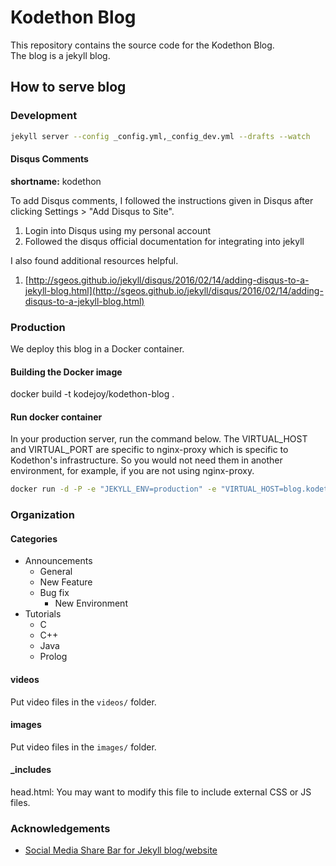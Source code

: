 # Kodethon Blog

This repository contains the source code for the Kodethon Blog.  
The blog is a jekyll blog.

## How to serve blog

### Development

```bash
jekyll server --config _config.yml,_config_dev.yml --drafts --watch
```

#### Disqus Comments

<b>shortname:</b> kodethon

To add Disqus comments, I followed the instructions given in Disqus after
clicking Settings > "Add Disqus to Site".

1. Login into Disqus using my personal account
2. Followed the disqus official documentation for integrating into jekyll

I also found additional resources helpful.

1. [http://sgeos.github.io/jekyll/disqus/2016/02/14/adding-disqus-to-a-jekyll-blog.html](http://sgeos.github.io/jekyll/disqus/2016/02/14/adding-disqus-to-a-jekyll-blog.html)

### Production

We deploy this blog in a Docker container.

#### Building the Docker image

docker build -t kodejoy/kodethon-blog .

#### Run docker container

In your production server, run the command below.  The VIRTUAL_HOST and VIRTUAL_PORT are specific to nginx-proxy which is specific to Kodethon's infrastructure.  So you would not need them in another environment, for example, if you are not using nginx-proxy.

```bash
docker run -d -P -e "JEKYLL_ENV=production" -e "VIRTUAL_HOST=blog.kodethon.com" -e "VIRTUAL_PORT=4000" kodejoy/kodethon-blog jekyll s
```

### Organization

#### Categories

* Announcements
  * General
  * New Feature
  * Bug fix
	* New Environment
* Tutorials
  * C
  * C++
  * Java
  * Prolog 


#### videos
Put video files in the `videos/` folder.

#### images 
Put video files in the `images/` folder.

#### _includes

head.html: You may want to modify this file to include external CSS or JS files.


### Acknowledgements

* [Social Media Share Bar for Jekyll blog/website](http://mycyberuniverse.com/web/social-media-share-bar-jekyll-blog-website.html)

